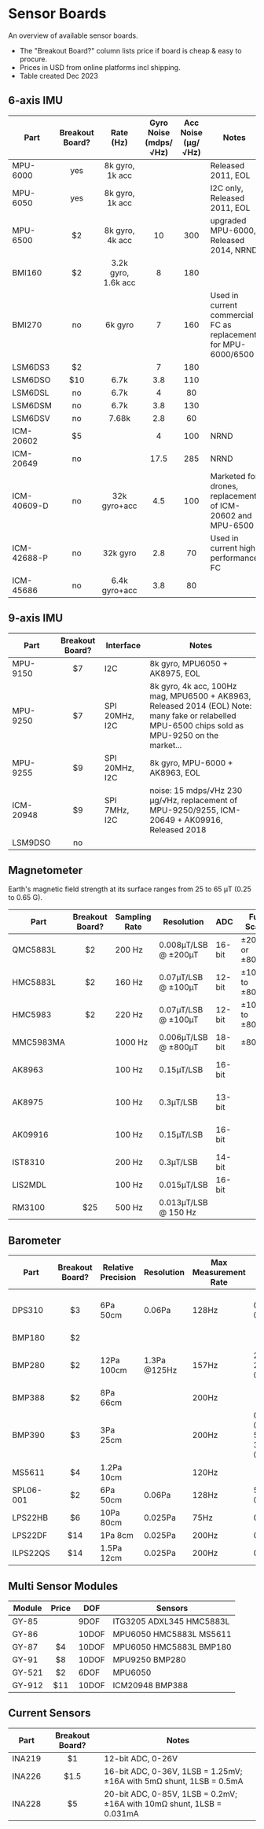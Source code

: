 # Sensor Boards

An overview of available sensor boards.

* The "Breakout Board?" column lists price if board is cheap & easy to procure.
* Prices in USD from online platforms incl shipping.
* Table created Dec 2023

## 6-axis IMU

| Part    | Breakout Board? | Rate (Hz) | Gyro Noise (mdps/&radic;Hz) | Acc Noise (µg/&radic;Hz) | Notes |
|-|:-:|:-:|:-:|:-:|-|
MPU-6000   | yes | 8k gyro, 1k acc ||| Released 2011, EOL
MPU-6050   | yes | 8k gyro, 1k acc ||| I2C only, Released 2011, EOL
MPU-6500   | $2 | 8k gyro, 4k acc | 10 | 300 | upgraded MPU-6000, Released 2014, NRND
BMI160     | $2 | 3.2k gyro, 1.6k acc | 8 | 180 |
BMI270     | no | 6k gyro | 7 | 160 | Used in current commercial FC as replacement for MPU-6000/6500
LSM6DS3    | $2 | | 7 | 180 |
LSM6DSO    | $10 | 6.7k | 3.8 | 110 |
LSM6DSL    | no | 6.7k | 4 | 80 |
LSM6DSM    | no | 6.7k | 3.8 | 130 |
LSM6DSV    | no | 7.68k | 2.8 | 60 |
ICM-20602  | $5 | | 4 | 100 | NRND
ICM-20649  | no |  | 17.5 | 285 | NRND
ICM-40609-D| no | 32k gyro+acc | 4.5 | 100 | Marketed for drones, replacement of ICM-20602 and MPU-6500
ICM-42688-P| no | 32k gyro | 2.8 | 70 | Used in current high performance FC
ICM-45686  | no | 6.4k gyro+acc | 3.8 | 80 |

## 9-axis IMU

| Part    | Breakout Board? | Interface | Notes |
|-|:-:|-|-|
MPU-9150  | $7 | I2C | 8k gyro, MPU6050 + AK8975, EOL
MPU-9250  | $7 | SPI 20MHz, I2C | 8k gyro, 4k acc, 100Hz mag, MPU6500 + AK8963, Released 2014 (EOL) Note: many fake or relabelled MPU-6500 chips sold as MPU-9250 on the market...
MPU-9255  | $9 | SPI 20MHz, I2C | 8k gyro, MPU-6000 + AK8963, EOL
ICM-20948 | $9 | SPI 7MHz, I2C | noise: 15 mdps/&radic;Hz 230 µg/&radic;Hz, replacement of MPU-9250/9255, ICM-20649 + AK09916, Released 2018
LSM9DSO  | no

## Magnetometer

Earth's magnetic field strength at its surface ranges from 25 to 65 μT (0.25 to 0.65 G).

| Part    | Breakout Board? | Sampling Rate | Resolution| ADC | Full Scale | Notes |
|-|:-:|-|-|-|-|-|
QMC5883L  | $2 | 200 Hz | 0.008µT/LSB @ ±200µT | 16-bit | ±200 or ±800µT | chip marking "5883"
HMC5883L  | $2 | 160 Hz| 0.07µT/LSB @ ±100µT |12-bit | ±100 to ±800µT | chip marking "L883"
HMC5983   | $2 | 220 Hz| 0.07µT/LSB @ ±100µT | 12-bit | ±100 to ±800µT
MMC5983MA |    | 1000 Hz| 0.006µT/LSB @ ±800µT | 18-bit | ±800µT
AK8963    |    | 100 Hz| 0.15µT/LSB| 16-bit | | integraded in MPU9250
AK8975    |    | 100 Hz| 0.3µT/LSB| 13-bit | | integraded in MPU9150
AK09916   |    | 100 Hz| 0.15µT/LSB|16-bit | | integraded in ICM-20948
IST8310   |    | 200 Hz| 0.3µT/LSB | 14-bit
LIS2MDL   |    | 100 Hz| 0.015µT/LSB | 16-bit
RM3100    |$25 | 500 Hz| 0.013µT/LSB @ 150 Hz |

## Barometer

| Part    | Breakout Board? | Relative Precision | Resolution | Max Measurement Rate | RMS Noise | Notes |
|-|:-:|-|-|-|-|-|
DPS310    | $3 | 6Pa 50cm| 0.06Pa | 128Hz | 0.5Pa @128Hz | Used in current commercial FC
BMP180    | $2
BMP280    | $2 | 12Pa 100cm | 1.3Pa @125Hz | 157Hz | 2.5Pa 20cm @125Hz | Used in current commercial FC
BMP388    | $2 | 8Pa 66cm | | 200Hz
BMP390    | $3 | 3Pa 25cm | | 200Hz | 0.9Pa @25Hz, 5Pa 36cm @100Hz
MS5611    | $4 | 1.2Pa 10cm | | 120Hz
SPL06-001 | $2 | 6Pa 50cm | 0.06Pa | 128Hz | 5Pa @128Hz | Similar to DSP310
LPS22HB   | $6 | 10Pa 80cm | 0.025Pa | 75Hz | 0.75Pa
LPS22DF   | $14 | 1Pa 8cm | 0.025Pa | 200Hz | 0.34Pa
ILPS22QS  | $14 | 1.5Pa 12cm | 0.025Pa | 200Hz | 0.34Pa

## Multi Sensor Modules

| Module | Price | DOF | Sensors |
|-|:-:|-|-|
GY-85 | | 9DOF | ITG3205 ADXL345 HMC5883L
GY-86 | | 10DOF | MPU6050 HMC5883L MS5611
GY-87 | $4 | 10DOF | MPU6050 HMC5883L BMP180
GY-91 | $8 | 10DOF | MPU9250 BMP280
GY-521 | $2 | 6DOF | MPU6050
GY-912 | $11 | 10DOF | ICM20948 BMP388

## Current Sensors

| Part | Breakout Board? | Notes |
|-|:-:|-|
INA219 | $1 | 12-bit ADC, 0-26V
INA226 | $1.5 | 16-bit ADC, 0-36V, 1LSB = 1.25mV; ±16A with 5m&ohm; shunt, 1LSB = 0.5mA
INA228 | $5 | 20-bit ADC, 0-85V, 1LSB = 0.2mV; ±16A with 10m&ohm; shunt, 1LSB = 0.031mA
